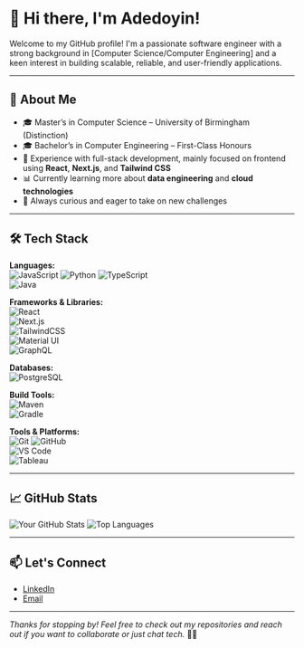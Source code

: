 
<!--
**Zuvi99/Zuvi99** is a ✨ _special_ ✨ repository because its `README.md` (this file) appears on your GitHub profile.

Here are some ideas to get you started:

- 🔭 I’m currently working on ...
- 🌱 I’m currently learning ...
- 👯 I’m looking to collaborate on ...
- 🤔 I’m looking for help with ...
- 💬 Ask me about ...
- 📫 How to reach me: ...
- 😄 Pronouns: ...
- ⚡ Fun fact: ...
-->
# 👋 Hi there, I'm Adedoyin!

Welcome to my GitHub profile! I'm a passionate software engineer with a strong background in [Computer Science/Computer Engineering] and a keen interest in building scalable, reliable, and user-friendly applications.

---

## 🚀 About Me

- 🎓 Master’s in Computer Science – University of Birmingham (Distinction)  
- 🎓 Bachelor’s in Computer Engineering – First-Class Honours  
- 💼 Experience with full-stack development, mainly focused on frontend using **React**, **Next.js**, and **Tailwind CSS**
- 📊 Currently learning more about **data engineering** and **cloud technologies**
- 🧠 Always curious and eager to take on new challenges

---

## 🛠️ Tech Stack

**Languages:**  
![JavaScript](https://img.shields.io/badge/-JavaScript-F7DF1E?style=flat&logo=javascript&logoColor=000) 
![Python](https://img.shields.io/badge/-Python-3776AB?style=flat&logo=python&logoColor=fff) 
![TypeScript](https://img.shields.io/badge/-TypeScript-3178C6?style=flat&logo=typescript&logoColor=fff)  
![Java](https://img.shields.io/badge/-Java-007396?style=flat&logo=java&logoColor=white)  

**Frameworks & Libraries:**  
![React](https://img.shields.io/badge/-React-61DAFB?style=flat&logo=react&logoColor=000)  
![Next.js](https://img.shields.io/badge/-Next.js-000?style=flat&logo=next.js)  
![TailwindCSS](https://img.shields.io/badge/-TailwindCSS-38B2AC?style=flat&logo=tailwind-css&logoColor=fff)  
![Material UI](https://img.shields.io/badge/-MaterialUI-0081CB?style=flat&logo=mui&logoColor=white)  
![GraphQL](https://img.shields.io/badge/-GraphQL-E10098?style=flat&logo=graphql&logoColor=white)

**Databases:**  
![PostgreSQL](https://img.shields.io/badge/-PostgreSQL-4169E1?style=flat&logo=postgresql&logoColor=white)

**Build Tools:**  
![Maven](https://img.shields.io/badge/-Maven-C71A36?style=flat&logo=apache-maven&logoColor=white)  
![Gradle](https://img.shields.io/badge/-Gradle-02303A?style=flat&logo=gradle&logoColor=white)


**Tools & Platforms:**  
![Git](https://img.shields.io/badge/-Git-F05032?style=flat&logo=git&logoColor=fff) 
![GitHub](https://img.shields.io/badge/-GitHub-181717?style=flat&logo=github)  
![VS Code](https://img.shields.io/badge/-VSCode-007ACC?style=flat&logo=visual-studio-code&logoColor=fff)  
![Tableau](https://img.shields.io/badge/-Tableau-E97627?style=flat&logo=tableau&logoColor=fff)

---

## 📈 GitHub Stats

![Your GitHub Stats](https://github-readme-stats.vercel.app/api?username=your-username&show_icons=true&theme=radical)
![Top Languages](https://github-readme-stats.vercel.app/api/top-langs/?username=your-username&layout=compact&theme=radical)

---

## 📫 Let's Connect

- [LinkedIn](www.linkedin.com/in/adedoyin-adepetun-42a18a1a5)  
- [Email](mailto:doyinadepetun@gmail.com)

---

*Thanks for stopping by! Feel free to check out my repositories and reach out if you want to collaborate or just chat tech.* 👨‍💻

